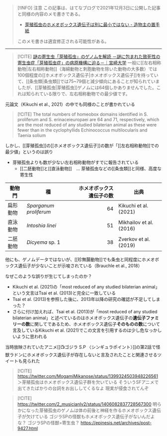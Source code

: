 
> [!INFO] 注意
> この記事は、はてなブログで2021年12月3日に公開した記事と同様の内容のメモ書きである。
> - [芽殖孤虫のホメオボックス遺伝子は別に最小ではない - 造物主の置手紙](https://kaisekiriu.hatenablog.com/entry/2021/12/03/223457)
> 
> このメモ書きは適宜修正される可能性がある。

---

> [!CITE] [謎の寄生虫「芽殖孤虫」のゲノムを解読 －謎に包まれた致死性の寄生虫症「芽殖孤虫症」の病原機構に迫る－｜宮崎大学](http://www.miyazaki-u.ac.jp/newsrelease/edu-info/post-652.html)
>一般に[[左右相称動物|左右相称動物]]（海綿動物と刺胞動物を除いた動物の大多数）では100個程度の[[ホメオボックス遺伝子|ホメオボックス遺伝子]]を持っていて、[[条虫類|条虫類]]では75~79個と減少傾向にあることが知られていましたが、[[芽殖孤虫|芽殖孤虫]]ゲノムには64個しかありませんでした。これは知られている限りで、左右相称動物での最少値です。

元論文（Kikuchi et al., 2021）の中でも同様のことが書かれている

> [!CITE]
>The total numbers of homeobox domains identified in S. proliferum and S. erinaceieuropaei are 64 and 71, respectively, which are the most reduced of any studied bilaterian animal as these were fewer than in the cyclophyllids Echinococcus multilocularis and Taenia solium

しかし、[[芽殖孤虫]]の[[ホメオボックス遺伝子]]の数が「[[左右相称動物]]での最少値」というのは誤り
- 芽殖孤虫よりも数が少ない左右相称動物がすでに報告されている
    - [[二胚動物]]と[[直泳動物]]　… 芽殖孤虫などの[[条虫類]]と同様、高度な寄生性

| 動物門 | 種 | ホメオボックス遺伝子の数 | 出典 |
| ---- | ---- | ---: | ---- |
| 扁形動物 | *Sparganum proliferum* | 64 | Kikuchi et al. (2021) |
| 直泳動物 | *Intoshia linei* | 51 | Mikhailov et al. (2016) |
| 二胚動物 | *Dicyema* sp. 1 | 38 | Zverkov et al. (2019) |

他にも、ゲノムデータではないが、[[珍無腸動物]]でも条虫と同程度にホメオボックス遺伝子が少ないことが示唆されている（Brauchle et al., 2018）

なぜこのような誤りが生じてしまったのか？
- Kikuchi et al. (2021)の「most reduced of any studied bilaterian animal」という文言はTsai et al. (2013)と完全に一致している
- Tsai et al. (2013)を参照した後に、2013年以降の研究の確認が不足してしまった？
- さらに付け加えれば、Tsai et al. (2013)が「most reduced of any studied bilaterian animal」と述べているのはホメオボックス遺伝子の**遺伝子ファミリーの数**に関してであるため、ホメオボックス遺伝子**そのものの数**について言及しているKikuchi et al. (2021)でこの文言を引用するのは少し危なっかしいように思われる

当時放映されていたアニメ[[📺ゴジラ S.P 〈シンギュラポイント〉]]の第2話で怪獣ラドンにホメオボックス遺伝子が存在しないと言及されたことと関連させるツイートも見られた

> [!CITE] https://twitter.com/MogamiMikanose/status/1399324503948226561
> ＞芽殖孤虫はホメオボックス遺伝子群を欠いている
> そういうSFアニメで出てきたばかりの台詞をお出ししてくるなよ
> 現実が侵食されてんぞ

> [!CITE] https://twitter.com/2_musicianlv2/status/1406082837728567300
> 明らかになった芽殖孤虫のゲノムは体の前後と神経を作るホメオボックス遺伝子が欠けている
> ゴジラSPの怪獣もホメオボックス遺伝子がないんだよな？
> ゴジラSPの怪獣=寄生虫？ https://epinesis.net/archives/post-9427.html

